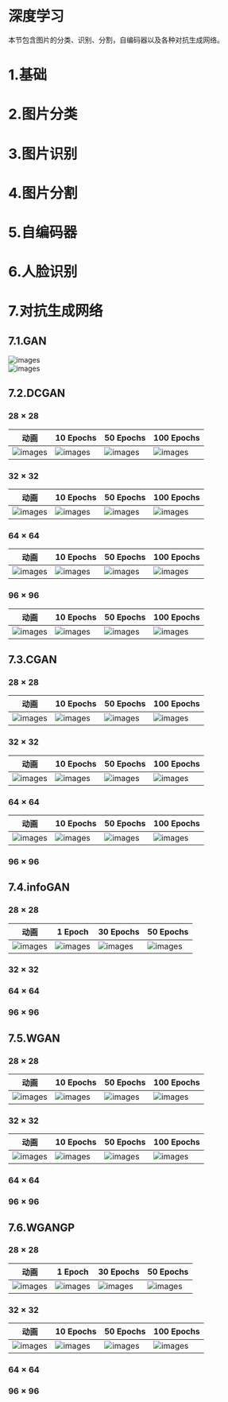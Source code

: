 深度学习
===
本节包含图片的分类、识别、分割，自编码器以及各种对抗生成网络。

# 1.基础

# 2.图片分类

# 3.图片识别

# 4.图片分割

# 5.自编码器

# 6.人脸识别

# 7.对抗生成网络
## 7.1.GAN
![images](results/07_01_Z.gif)<br/>
![images](results/07_01_batman.gif)<br/>

## 7.2.DCGAN
### $28 \times 28$
| 动画 | 10 Epochs | 50 Epochs | 100 Epochs |
| ------- | ------- | ------- | ------- |
| ![images](results/07_02_DCGAN_01_MNIST.gif) | ![images](results/07_02_DCGAN_01_MNIST_10.png) | ![images](results/07_02_DCGAN_01_MNIST_50.png) | ![images](results/07_02_DCGAN_01_MNIST_100.png) |

### $32 \times 32$
| 动画 | 10 Epochs | 50 Epochs | 100 Epochs |
| ------- | ------- | ------- | ------- |
| ![images](results/07_02_DCGAN_02_Cifar10.gif) | ![images](results/07_02_DCGAN_02_Cifar10_10.png) | ![images](results/07_02_DCGAN_02_Cifar10_50.png) | ![images](results/07_02_DCGAN_02_Cifar10_100.png) |

### $64 \times 64$
| 动画 | 10 Epochs | 50 Epochs | 100 Epochs |
| ------- | ------- | ------- | ------- |
| ![images](results/07_02_DCGAN_03_Cifar10.gif) | ![images](results/07_02_DCGAN_03_Cifar10_10.png) | ![images](results/07_02_DCGAN_03_Cifar10_50.png) | ![images](results/07_02_DCGAN_03_Cifar10_100.png) |

### $96 \times 96$
| 动画 | 10 Epochs | 50 Epochs | 100 Epochs |
| ------- | ------- | ------- | ------- |
| ![images](results/07_02_DCGAN_04_AnimateFace.gif) | ![images](results/07_02_DCGAN_04_AnimateFace_10.png) | ![images](results/07_02_DCGAN_04_AnimateFace_50.png) | ![images](results/07_02_DCGAN_04_AnimateFace_100.png) |

## 7.3.CGAN
### $28 \times 28$
| 动画 | 10 Epochs | 50 Epochs | 100 Epochs |
| ------- | ------- | ------- | ------- |
| ![images](results/07_03_CGAN_01_MNIST.gif) | ![images](results/07_03_CGAN_01_MNIST_10.png) | ![images](results/07_03_CGAN_01_MNIST_50.png) | ![images](results/07_03_CGAN_01_MNIST_100.png) |

### $32 \times 32$
| 动画 | 10 Epochs | 50 Epochs | 100 Epochs |
| ------- | ------- | ------- | ------- |
| ![images](results/07_03_CGAN_02_Cifar10.gif) | ![images](results/07_03_CGAN_02_Cifar10_10.png) | ![images](results/07_03_CGAN_02_Cifar10_50.png) | ![images](results/07_03_CGAN_02_Cifar10_100.png) |

### $64 \times 64$
| 动画 | 10 Epochs | 50 Epochs | 100 Epochs |
| ------- | ------- | ------- | ------- |
| ![images](results/07_03_CGAN_03_Cifar10.gif) | ![images](results/07_03_CGAN_03_Cifar10_10.png) | ![images](results/07_03_CGAN_03_Cifar10_50.png) | ![images](results/07_03_CGAN_03_Cifar10_100.png) |

### $96 \times 96$

## 7.4.infoGAN
### $28 \times 28$
| 动画 | 1 Epoch | 30 Epochs | 50 Epochs |
| ------- | ------- | ------- | ------- |
| ![images](results/07_04_infoGAN_01_MNIST.gif) | ![images](results/07_04_infoGAN_01_MNIST_01.png) | ![images](results/07_04_infoGAN_01_MNIST_30.png) | ![images](results/07_04_infoGAN_01_MNIST_50.png) |

### $32 \times 32$

### $64 \times 64$

### $96 \times 96$

## 7.5.WGAN
### $28 \times 28$
| 动画 | 10 Epochs | 50 Epochs | 100 Epochs |
| ------- | ------- | ------- | ------- |
| ![images](results/07_05_WGAN_01_MNIST.gif) | ![images](results/07_05_WGAN_01_MNIST_10.png) | ![images](results/07_05_WGAN_01_MNIST_50.png) | ![images](results/07_05_WGAN_01_MNIST_100.png) |

### $32 \times 32$
| 动画 | 10 Epochs | 50 Epochs | 100 Epochs |
| ------- | ------- | ------- | ------- |
| ![images](results/07_05_WGAN_02_Cifar10.gif) | ![images](results/07_05_WGAN_02_Cifar10_10.png) | ![images](results/07_05_WGAN_02_Cifar10_50.png) | ![images](results/07_05_WGAN_02_Cifar10_100.png) |

### $64 \times 64$

### $96 \times 96$

## 7.6.WGANGP
### $28 \times 28$
| 动画 | 1 Epoch | 30 Epochs | 50 Epochs |
| ------- | ------- | ------- | ------- |
| ![images](results/07_06_WGANGP_01_MNIST.gif) | ![images](results/07_06_WGANGP_01_MNIST_01.png) | ![images](results/07_06_WGANGP_01_MNIST_30.png) | ![images](results/07_06_WGANGP_01_MNIST_50.png) |

### $32 \times 32$
| 动画 | 10 Epochs | 50 Epochs | 100 Epochs |
| ------- | ------- | ------- | ------- |
| ![images](results/07_06_WGANGP_02_Cifar10.gif) | ![images](results/07_06_WGANGP_02_Cifar10_10.png) | ![images](results/07_06_WGANGP_02_Cifar10_50.png) | ![images](results/07_06_WGANGP_02_Cifar10_100.png) |

### $64 \times 64$

### $96 \times 96$
